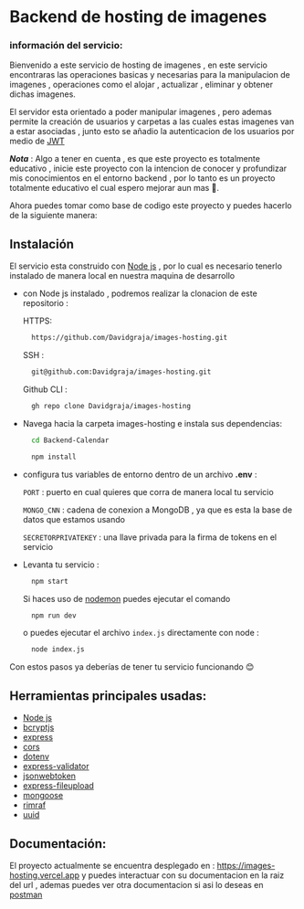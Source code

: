 # Backend de hosting de imagenes
### información del servicio:
Bienvenido a este servicio de hosting de imagenes , en este servicio encontraras las operaciones basicas y necesarias para la manipulacion de imagenes , operaciones como el alojar , actualizar , eliminar y obtener dichas imagenes.

El servidor esta orientado a  poder manipular imagenes , pero ademas permite la creación de usuarios y carpetas a las cuales estas imagenes van a estar asociadas , junto esto se añadio la autenticacion de los usuarios por medio de [JWT](https://jwt.io/)

***_Nota_*** : Algo a tener en cuenta ,  es que este  proyecto es totalmente educativo , inicie este proyecto con la intencion de conocer y profundizar mis conocimientos en el entorno backend , por lo tanto es un proyecto totalmente educativo el cual espero mejorar aun mas 🙂.


Ahora puedes tomar como base de codigo este proyecto y puedes hacerlo de la siguiente manera:

## Instalación
El servicio esta construido con [Node js](https://nodejs.org/es) , por lo cual es necesario tenerlo instalado de manera local en nuestra maquina de desarrollo 

- con Node js  instalado , podremos realizar la clonacion de este repositorio :

  HTTPS:

  ```bash
    https://github.com/Davidgraja/images-hosting.git 

  ```

  SSH :
  ```bash
    git@github.com:Davidgraja/images-hosting.git 

  ```

  Github CLI :
  ```bash
    gh repo clone Davidgraja/images-hosting 

  ```

- Navega hacia la carpeta images-hosting e  instala sus dependencias:

  ```bash
    cd Backend-Calendar
  ```
  ```bash
    npm install 
  ```
- configura tus variables de entorno dentro de un archivo __.env__ : 

  `PORT` : puerto en cual quieres que corra de manera local tu servicio 

  `MONGO_CNN` : cadena de conexion a MongoDB , ya que es esta la base de datos que estamos usando

  `SECRETORPRIVATEKEY` : una llave privada para la firma de tokens en el servicio 


- Levanta tu servicio :

  ```bash
    npm start   
  ```
  Si haces uso de  [nodemon](https://www.npmjs.com/package/nodemon) puedes ejecutar el comando 
  ```bash
    npm run dev   
  ```
  
  o puedes ejecutar el archivo `index.js` directamente con node :
  ```bash
    node index.js   
  ```

Con estos pasos ya deberías de tener tu servicio funcionando 😊


## Herramientas principales usadas:
- [Node js](https://nodejs.org/es) 
- [bcryptjs](https://www.npmjs.com/package/bcryptjs)
- [express](https://expressjs.com/es/)
- [cors](https://www.npmjs.com/package/cors)
- [dotenv](https://www.npmjs.com/package/dotenv)
- [express-validator](https://express-validator.github.io/docs)
- [jsonwebtoken](https://www.npmjs.com/package/jsonwebtoken)
- [express-fileupload](https://www.npmjs.com/package/express-fileupload)
- [mongoose](https://mongoosejs.com/)
- [rimraf](https://www.npmjs.com/package/rimraf)
- [uuid](https://www.npmjs.com/package/uuid)
## Documentación: 
El proyecto actualmente se encuentra desplegado en : https://images-hosting.vercel.app y puedes interactuar con su documentacion en la raiz del url , ademas puedes ver otra documentacion si asi lo deseas en [postman](https://documenter.getpostman.com/view/23520684/2s946h9sej) 